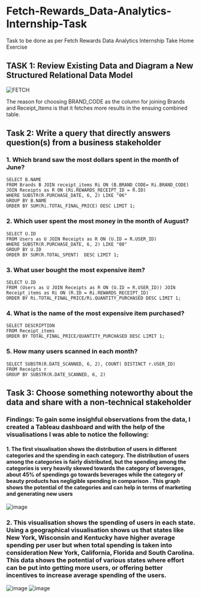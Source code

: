 # Fetch-Rewards_Data-Analytics-Internship-Task
Task to be done as per Fetch Rewards Data Analytics Internship Take Home Exercise

## <B> TASK 1: Review Existing Data and Diagram a New Structured Relational Data Model </B>
![FETCH](https://user-images.githubusercontent.com/56999854/216743660-1a6a539b-5a34-4d8d-9f6f-1f3c76e716e5.png)


The reason for choosing BRAND_CODE as the column for joining Brands and Receipt_Items is that it fetches more results in the ensuing combined table.


## <B> Task 2: Write a query that directly answers question(s) from a business stakeholder </B>

### 1. Which brand saw the most dollars spent in the month of June?
```
SELECT B.NAME
FROM Brands B JOIN receipt_items Ri ON (B.BRAND_CODE= Ri.BRAND_CODE) JOIN Receipts as R ON (Ri.REWARDS_RECEIPT_ID = R.ID)
WHERE SUBSTR(R.PURCHASE_DATE, 6, 2) LIKE "06"
GROUP BY B.NAME
ORDER BY SUM(Ri.TOTAL_FINAL_PRICE) DESC LIMIT 1;
```
### 2. Which user spent the most money in the month of August?
```
SELECT U.ID
FROM Users as U JOIN Receipts as R ON (U.ID = R.USER_ID)
WHERE SUBSTR(R.PURCHASE_DATE, 6, 2) LIKE "08"
GROUP BY U.ID
ORDER BY SUM(R.TOTAL_SPENT)  DESC LIMIT 1;
```

### 3. What user bought the most expensive item?
```
SELECT U.ID
FROM (Users as U JOIN Receipts as R ON (U.ID = R.USER_ID)) JOIN Receipt_items as Ri ON (R.ID = Ri.REWARDS_RECEIPT_ID)
ORDER BY Ri.TOTAL_FINAL_PRICE/Ri.QUANTITY_PURCHASED DESC LIMIT 1;
```

### 4. What is the name of the most expensive item purchased?
```
SELECT DESCRIPTION
FROM Receipt_items
ORDER BY TOTAL_FINAL_PRICE/QUANTITY_PURCHASED DESC LIMIT 1;
```

### 5. How many users scanned in each month?
```
SELECT SUBSTR(R.DATE_SCANNED, 6, 2), COUNT( DISTINCT r.USER_ID) 
FROM Receipts r 
GROUP BY SUBSTR(R.DATE_SCANNED, 6, 2)
```

## Task 3: Choose something noteworthy about the data and share with a non-technical stakeholder

### Findings: To gain some insighful observations from the data, I created a Tableau dashboard and with the help of the visualisations I was able to notice the following:
 
#### 1. The first visualisation shows the distribution of users in different categories and the spending in each category. The distribution of users among the categories is fairly distributed, but the spending among the categories is very heavily skewed towards the category of beverages, about 45% of spendings go towards beverages while the category of beauty products has negligible spending in comparison . This graph shows the potential of the categories and can help in terms of marketing and generating new users

![image](https://user-images.githubusercontent.com/56999854/216748484-1f329443-f2da-4118-bd6f-e10ec1d440cf.png)

### 2. This visualisation shows the spending of users in each state. Using a geographical visualisation shows us that states like New York, Wisconsin and Kentucky have higher average spending per user but when total spending is taken into consideration New York, California, Florida and South Carolina. This data shows the potential of various states where effort can be put into getting more users, or offering better incentives to increase average spending of the users.

![image](https://user-images.githubusercontent.com/56999854/216753837-0ab42f7a-58fe-45f4-a775-7d2dde695d16.png)
![image](https://user-images.githubusercontent.com/56999854/216753899-3b28cd3b-9826-45de-8727-71bcbda4234f.png)
